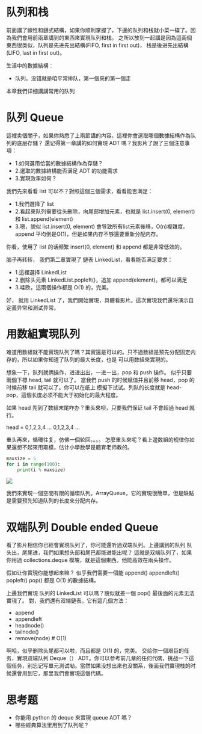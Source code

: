 # 队列和栈

前面講了線性和鏈式結構，如果你顺利掌握了，下邊的队列和栈就小菜一碟了。因為我們會用前兩章講到的東西來實現队列和栈。
之所以放到一起講是因為這兩個東西很类似，队列是先进先出結構(FIFO, first in first out)，
栈是後进先出結構(LIFO, last in first out)。

生活中的數據結構：

- 队列。没错就是咱平常排队，第一個來的第一個走

本章我們详细講講常用的队列

# 队列 Queue

這裡卖個關子，如果你熟悉了上兩節講的内容，這裡你會選取哪個數據結構作為队列的底层存儲？
還记得第一章講的如何實現 ADT 嗎？我影片了說了三個注意事項：

- 1.如何選用恰當的數據結構作為存儲？
- 2.選取的數據結構能否满足 ADT 的功能需求
- 3.實現效率如何？

我們先來看看 list 可以不？對照這個三個需求，看看能否满足：

- 1.我們選择了 list
- 2.看起來队列需要從头删除，向尾部增加元素，也就是 list.insert(0, element) 和 list.append(element)
- 3.嗯，貌似 list.insert(0, element) 會导致所有list元素後移，O(n)複雜度。append 平均倒是O(1)，但是如果内存不够還要重新分配内存。

你看，使用了 list 的话频繁 insert(0, element) 和 append 都是非常低效的。

脑子再转转， 我們第二章實現了 鏈表 LinkedList，看看能否满足要求：
- 1.這裡選择 LinkedList
- 2.删除头元素 LinkedList.popleft()，追加 append(element)。都可以满足
- 3.哇欧，這兩個操作都是 O(1) 的，完美。

好， 就用 LinkedList 了，我們開始實現，具體看影片。這次實現我們還将演示自定義异常和測试异常。


# 用数組實現队列

难道用数組就不能實現队列了嗎？其實還是可以的。只不過数組是预先分配固定内存的，所以如果你知道了队列的最大长度，也是
可以用数組來實現的。

想象一下，队列就俩操作，进进出出，一进一出，pop 和 push 操作。
似乎只要兩個下標 head, tail 就可以了。 當我們 push 的时候赋值并且前移 head，pop 的时候前移 tail 就可以了。你可以在纸上
模擬下试试。列队的长度就是 head-pop，這個长度必须不能大于初始化的最大程度。

如果 head 先到了数組末尾咋办？重头來呗，只要我們保证 tail 不會超過 head 就行。

head = 0,1,2,3,4 ... 0,1,2,3,4 ...

重头再來，循環往复，仿佛一個轮回。。。。
怎麼重头來呢？看上邊数組的规律你如果還想不起來用取模，估计小學数學是體育老师教的。

```py
maxsize = 5
for i in range(100):
    print(i % maxsize)
```

![](./array_queue.png)

我們來實現一個空間有限的循環队列。ArrayQueue，它的實現很簡單，但是缺點是需要预先知道队列的长度來分配内存。


# 双端队列 Double ended Queue
看了影片相信你已經會實現队列了，你可能還听過双端队列。上邊講到的队列 队头出，尾尾进，我們如果想头部和尾巴都能进能出呢？
這就是双端队列了，如果你用過 collections.deque 模塊，就是這個東西。他能高效在兩头操作。

假如让你實現你能想起來嘛？
似乎我們需要一個能 append()  appendleft() popleft() pop() 都是 O(1) 的數據結構。

上邊我們實現 队列的 LinkedList 可以嗎？貌似就差一個 pop() 最後面的元素无法實現了。
對，我們還有双端鏈表。它有這几個方法：

- append
- appendleft
- headnode()
- tailnode()
- remove(node)    # O(1)

啊哈，似乎删除头尾都可以啦，而且都是 O(1) 的，完美。
交给你一個艰巨的任务，實現双端队列 Deque（） ADT。你可以参考前几章的任何代碼，挑战一下這個任务，别忘记写單元測试呦。當然如果没想出來也没關系，後面我們實現栈的时候還會用到它，那里我們會實現這個代碼。


# 思考题
- 你能用 python 的 deque 來實現 queue ADT 嗎？
- 哪些經典算法里用到了队列呢？
